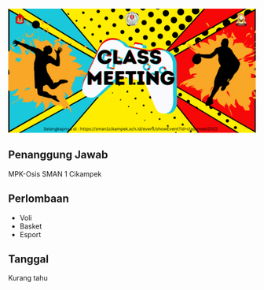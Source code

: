 
![Banner](https://github.com/RPLSaci/Event_Osis/raw/main/events/event/classmeet2022.png)

## Penanggung Jawab
MPK-Osis SMAN 1 Cikampek

## Perlombaan
- Voli
- Basket
- Esport

## Tanggal
Kurang tahu